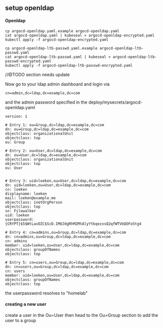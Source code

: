 ## setup openldap

#### Openldap

```
cp argocd-openldap.yaml.example argocd-openldap.yaml
cat argocd-openldap.yaml | kubeseal > argocd-openldap-encrypted.yaml 
kubectl apply -f argocd-openldap-encrypted.yaml

cp argocd-openldap-ltb-passwd.yaml.example argocd-openldap-ltb-passwd.yaml
cat argocd-openldap-ltb-passwd.yaml | kubeseal > argocd-openldap-ltb-passwd-encrypted.yaml 
kubectl apply -f argocd-openldap-ltb-passwd-encrypted.yaml
```

//@TODO section needs update

Now go to your ldap admin dashboard and login via
```
cn=admin,dc=ldap,dc=example,dc=com
```
and the admin password specified in the deploy/mysecrets/argocd-openldap.yaml
```
version: 1

# Entry 1: ou=Group,dc=ldap,dc=example,dc=com
dn: ou=Group,dc=ldap,dc=example,dc=com
objectclass: organizationalUnit
objectclass: top
ou: Group

# Entry 2: ou=User,dc=ldap,dc=example,dc=com
dn: ou=User,dc=ldap,dc=example,dc=com
objectclass: organizationalUnit
objectclass: top
ou: User


# Entry 3: uid=loeken,ou=User,dc=ldap,dc=example,dc=com
dn: uid=loeken,ou=User,dc=ldap,dc=example,dc=com
cn: loeken
displayname: loeken
mail: loeken@example.me
objectclass: inetOrgPerson
objectclass: top
sn: Filewalker
uid: loeken
userpassword: {CRYPT}$5$WtLavDZC$ScD.IMUJdgRhMZMtAlyYtbqezxsQ2qfWTVbQOFo5tg4

# Entry 4: cn=admins,ou=Group,dc=ldap,dc=example,dc=com
dn: cn=admins,ou=Group,dc=ldap,dc=example,dc=com
cn: admins
member: uid=loeken,ou=User,dc=ldap,dc=example,dc=com
objectclass: groupOfNames
objectclass: top

# Entry 5: cn=users,ou=Group,dc=ldap,dc=example,dc=com
dn: cn=users,ou=Group,dc=ldap,dc=example,dc=com
cn: users
member: uid=loeken,ou=User,dc=ldap,dc=example,dc=com
objectclass: groupOfNames
objectclass: top

```

the userpassword resolves to "homelab"

#### creating a new user

create a user in the Ou=User then head to the Ou=Group section to add the user to a group